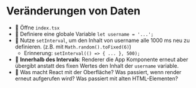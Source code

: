# Veränderungen von Daten

- 🧭 Öffne `index.tsx`
- 💪 Definiere eine globale Variable `let username = '...';`
- 💪 Nutze `setInterval`, um den Inhalt von username alle 1000 ms neu zu definieren. (z.B. mit `Math.random().toFixed(6)`)
  - Erinnerung: `setInterval(() => { ... }, 500);`
- 💪 **Innerhalb des Intervals**: Renderer die App Komponente erneut aber übergibt anstatt des fixen Wertes den Inhalt der `username` variable.
- 🧠 Was macht React mit der Oberfläche? Was passiert, wenn render erneut aufgerufen wird? Was passiert mit alten HTML-Elementen?
